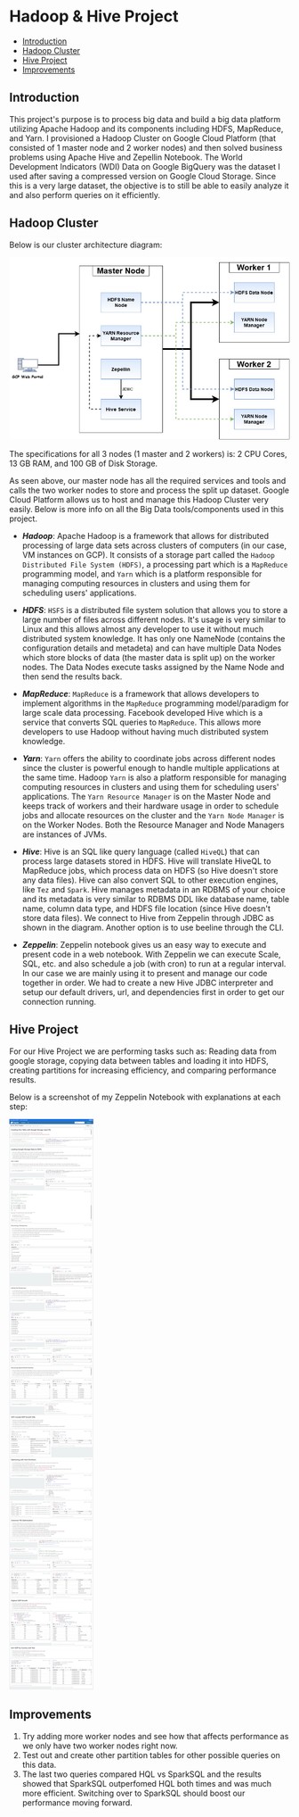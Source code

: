 # Hadoop & Hive Project

-	[Introduction](#introduction)
-	[Hadoop Cluster](#hadoop-cluster)
-	[Hive Project](#hive-project)
-	[Improvements](#improvements)

## Introduction

This project's purpose is to process big data and build a big data platform utilizing Apache Hadoop and its components including HDFS, MapReduce, and Yarn. I provisioned a Hadoop Cluster on Google Cloud Platform (that consisted of 1 master node and 2 worker nodes) and then solved business problems using Apache Hive and Zepellin Notebook. The World Development Indicators (WDI) Data on Google BigQuery was the dataset I used after saving a compressed version on Google Cloud Storage. Since this is a very large dataset, the objective is to still be able to easily analyze it and also perform queries on it efficiently. 

## Hadoop Cluster

Below is our cluster architecture diagram:

![HadoopArchitecture](./assets/hadoop_architecture.jpg)

The specifications for all 3 nodes (1 master and 2 workers) is: 2 CPU Cores, 13 GB RAM, and 100 GB of Disk Storage.

As seen above, our master node has all the required services and tools and calls the two worker nodes to store and process the split up dataset. Google Cloud Platform allows us to host and manage this Hadoop Cluster very easily. Below is more info on all the Big Data tools/components used in this project.

-	***Hadoop***: Apache Hadoop is a framework that allows for distributed processing of large data sets across clusters of computers (in our case, VM instances on GCP). It consists of a storage part called the `Hadoop Distributed File System (HDFS)`, a processing part which is a `MapReduce` programming model, and `Yarn` which is a platform responsible for managing computing resources in clusters and using them for scheduling users' applications.

-	***HDFS***: `HSFS` is a distributed file system solution that allows you to store a large number of files across different nodes. It's usage is very similar to Linux and this allows almost any developer to use it without much distributed system knowledge. It has only one NameNode (contains the configuration details and metadeta) and can have multiple Data Nodes which store blocks of data (the master data is split up) on the worker nodes. The Data Nodes execute tasks assigned by the Name Node and then send the results back.

-	***MapReduce***: `MapReduce` is a framework that allows developers to implement algorithms in the `MapReduce` programming model/paradigm for large scale data processing. Facebook developed Hive which is a service that converts SQL queries to `MapReduce`. This allows more developers to use Hadoop without having much distributed system knowledge.

-	***Yarn***: `Yarn` offers the ability to coordinate jobs across different nodes since the cluster is powerful enough to handle multiple applications at the same time. Hadoop `Yarn` is also a platform responsible for managing computing resources in clusters and using them for scheduling users' applications. The `Yarn Resource Manager` is on the Master Node and keeps track of workers and their hardware usage in order to schedule jobs and allocate resources on the cluster and the `Yarn Node Manager` is on the Worker Nodes. Both the Resource Manager and Node Managers are instances of JVMs.

-	***Hive***: Hive is an SQL like query language (called `HiveQL`) that can process large datasets stored in HDFS. Hive will translate HiveQL to MapReduce jobs, which process data on HDFS (so Hive doesn't store any data files). Hive can also convert SQL to other execution engines, like `Tez` and `Spark`. Hive manages metadata in an RDBMS of your choice and its metadata is very similar to RDBMS DDL like database name, table name, column data type, and HDFS file location (since Hive doesn't store data files). We connect to Hive from Zeppelin through JDBC as shown in the diagram. Another option is to use beeline through the CLI.

-	***Zeppelin***: Zeppelin notebook gives us an easy way to execute and present code in a web notebook. With Zeppelin we can execute Scale, SQL, etc. and also schedule a job (with cron) to run at a regular interval. In our case we are mainly using it to present and manage our code together in order. We had to create a new Hive JDBC interpreter and setup our default drivers, url, and dependencies first in order to get our connection running.

## Hive Project

For our Hive Project we are performing tasks such as: Reading data from google storage, copying data between tables and loading it into HDFS, creating partitions for increasing efficiency, and comparing performance results. 

Below is a screenshot of my Zeppelin Notebook with explanations at each step:

![ZeppelinScreenshot](./assets/zeppelin_screenshot.png)

## Improvements

1. Try adding more worker nodes and see how that affects performance as we only have two worker nodes right now.
2. Test out and create other partition tables for other possible queries on this data.
3. The last two queries compared HQL vs SparkSQL and the results showed that SparkSQL outperfomed HQL both times and was much more efficient. Switching over to SparkSQL should boost our performance moving forward.
